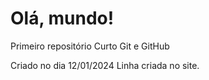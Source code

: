 # Olá, mundo!
 Primeiro repositório Curto Git e GitHub

Criado no dia 12/01/2024
Linha criada no site.

